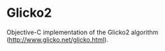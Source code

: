 Glicko2
=======

Objective-C implementation of the Glicko2 algorithm (http://www.glicko.net/glicko.html).
